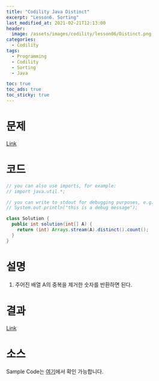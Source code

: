 ```yaml
---
title: "Codility Java Distinct"
excerpt: "Lesson6. Sorting"
last_modified_at: 2021-02-21T12:13:00
header:
  image: /assets/images/codility/lesson06/Distinct.png
categories:
  - Codility
tags:
  - Programming
  - Codility
  - Sorting
  - Java

toc: true
toc_ads: true
toc_sticky: true
---
```

# 문제
[Link](https://app.codility.com/programmers/lessons/6-sorting/distinct/)

# 코드
```java
// you can also use imports, for example:
// import java.util.*;

// you can write to stdout for debugging purposes, e.g.
// System.out.println("this is a debug message");

class Solution {
  public int solution(int[] A) {
    return (int) Arrays.stream(A).distinct().count();
  }
}
```

# 설명
1. 주어진 배열 A의 중복을 제거한 숫자를 반환하면 된다.

# 결과
[Link](https://app.codility.com/demo/results/trainingBUTFHG-DS3/)

# 소스
Sample Code는 [여기](https://github.com/GracefulSoul/codility/blob/master/src/main/java/gracefulsoul/lesson06/Distinct.java)에서 확인 가능합니다.